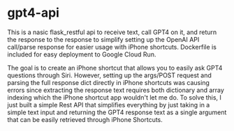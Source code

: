 # gpt4-api


This is a nasic flask_restful api to receive text, call GPT4 on it, and return the response to the response to simplify setting up the OpenAI API call/parse response for easier usage with iPhone shortcuts. Dockerfile is included for easy deployment to Google Cloud Run.


The goal is to create an iPhone shortcut that allows you to easily ask GPT4 questions through Siri. However, setting up the args/POST request and parsing the full response dict directly in iPhone shortcuts was causing errors since extracting the response text requires both dictionary and array indexing which the iPhone shortcut app wouldn't let me do. To solve this, I just built a simple Rest API that simplifies everything by just taking in a simple text input and returning the GPT4 response text as a single argument that can be easily retrieved through iPhone Shortcuts.

